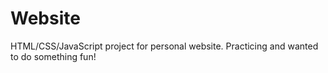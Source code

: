 # Website
HTML/CSS/JavaScript project for personal website. Practicing and wanted to do something fun!
